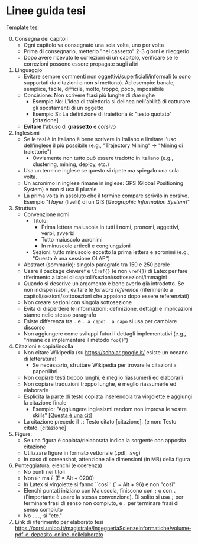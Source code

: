 # Linee guida tesi

[Template tesi](https://www.overleaf.com/project/5ddfe508fea6d40001ef6d7d)

0. Consegna dei capitoli
    - Ogni capitolo va consegnato una sola volta, uno per volta
    - Prima di consegnarlo, metterlo "nel cassetto" 2-3 giorni e rileggerlo
    - Dopo avere ricevuto le correzioni di un capitolo, verificare se le correzioni possono essere propagate sugli altri
0. Linguaggio
    - Evitare sempre commenti non oggettivi/superficiali/informali (o sono supportati da citazioni o non si mettono). Ad esempio: banale, semplice, facile, difficile, molto, troppo, poco, impossibile
    - Concisione: Non scrivere frasi più lunghe di *due* righe
        - Esempio No: L'idea di traiettoria si delinea nell'abilità di catturare gli spostamenti di un oggetto
        - Esempio Sì: La definizione di traiettoria è: "testo quotato" [citazione]
    - **Evitare** l'abuso di **grassetto** e *corsivo*
0. Inglesismi
    - Se le tesi è in Italiano è bene scrivere in Italiano e limitare l'uso dell'inglese il più possibile (e.g., "Trajectory Mining" -> "Mining di traiettorie")
        - Ovviamente non tutto può essere tradotto in Italiano (e.g., clustering, mining, deploy, etc.)
    - Usa un termine inglese se questo si ripete ma spiegalo una sola volta.
    - Un acronimo in inglese rimane in inglese: GPS (Global Positioning System) e non si usa il plurale
    - La prima volta in assoluto che il termine compare scrivilo in corsivo. Esempio "I *layer* (livelli) di un GIS (*Geographic Information System*)"
0. Struttura
    - Convenzione nomi
        - Titolo: 
            - Prima lettera maiuscola in tutti i nomi, pronomi, aggettivi, verbi, avverbi
            - Tutto maiuscolo acronimi
            - In minuscolo articoli e congiungzioni 
        - Sezioni: tutto minuscolo eccetto la prima lettera e acronimi (e.g., "Questa è una sessione OLAP")
    - Abstract (sommario): singolo paragrafo tra 150 e 250 parole
    - Usare il package cleveref e `\Cref{}` (e non `\ref{}`) di Latex per fare riferimento a label di capitoli/sezioni/sottosezioni/immagini
    - Quando si descrive un argomento è bene averlo già introdotto. Se non indispensabili, evitare le *forword reference* (riferimento a capitoli/sezioni/sottosezioni che appaiono dopo essere referenziati)
    - Non creare sezioni con singola sottosezione
    - Evita di disperdere le informazioni: definizione, dettagli e implicazioni stanno nello stesso paragrafo
    - Esiste differenza tra `.` e `. a capo`: `. a capo` si usa per cambiare discorso
    - Non aggiungere come sviluppi futuri i dettagli implementativi (e.g., "rimane da implementare il metodo `foo()`")
0. Citazioni e copia/incolla
    - Non citare Wikipedia (su https://scholar.google.it/ esiste un oceano di letteratura)
        - Se necessario, sfruttare Wikipedia per trovare le citazioni a paper/libri
    - Non copiare testi troppo lunghi, è meglio riassumerli ed elaborarli
    - Non copiare traduzioni troppo lunghe, è meglio riassumerle ed elaborarle
    - Esplicita la parte di testo copiata inserendola tra virgolette e aggiungi la citazione finale
        - Esempio: "Aggiungere inglesismi random non improva le vostre skills" [[Questa è una cit]](http://www.lercio.it/ricerca-aggiungere-inglesismi-random-non-improva-le-vostre-skills/)
    - La citazione precede il `.`: Testo citato [citazione]. (e non: Testo citato. [citazione]
0. Figure:
    - Se una figura è copiata/rielaborata indica la sorgente con apposita citazione
    - Utilizzare figure in formato vettoriale (.pdf, .svg)
    - In caso di screenshot, attenzione alle dimensioni (in MB) della figura
0. Punteggiatura, elenchi (e coerenza)
    - No punti nei titoli
    - Non `E'` ma `È` (È = Alt + 0200)  
    - In Latex si virgolette si fanno \`\`così'' (\` = Alt + 96) e non "così"
    - Elenchi puntati iniziano con Maiuscola, finiscono con `;` o con `.` (l'importante è usare la stessa convenzione). Di solito si usa `;` per terminare frasi di senso non compiuto, e `.` per terminare frasi di senso compiuto
    - No `...`, sì "etc." 
0. Link di riferimento per elaborato tesi https://corsi.unibo.it/magistrale/IngegneriaScienzeInformatiche/volume-pdf-e-deposito-online-dellelaborato
